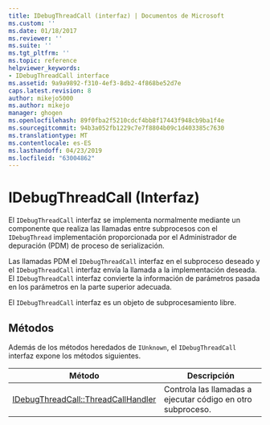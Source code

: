 ```yaml
---
title: IDebugThreadCall (interfaz) | Documentos de Microsoft
ms.custom: ''
ms.date: 01/18/2017
ms.reviewer: ''
ms.suite: ''
ms.tgt_pltfrm: ''
ms.topic: reference
helpviewer_keywords:
- IDebugThreadCall interface
ms.assetid: 9a9a9892-f310-4ef3-8db2-4f868be52d7e
caps.latest.revision: 8
author: mikejo5000
ms.author: mikejo
manager: ghogen
ms.openlocfilehash: 89f0fba2f5210cdcf4bb8f17443f948cb9ba1f4e
ms.sourcegitcommit: 94b3a052fb1229c7e7f8804b09c1d403385c7630
ms.translationtype: MT
ms.contentlocale: es-ES
ms.lasthandoff: 04/23/2019
ms.locfileid: "63004862"
---
```

# <a name="idebugthreadcall-interface"></a>IDebugThreadCall (Interfaz)
El `IDebugThreadCall` interfaz se implementa normalmente mediante un componente que realiza las llamadas entre subprocesos con el `IDebugThread` implementación proporcionada por el Administrador de depuración (PDM) de proceso de serialización.  
  
 Las llamadas PDM el `IDebugThreadCall` interfaz en el subproceso deseado y el `IDebugThreadCall` interfaz envía la llamada a la implementación deseada. El `IDebugThreadCall` interfaz convierte la información de parámetros pasada en los parámetros en la parte superior adecuada.  
  
 El `IDebugThreadCall` interfaz es un objeto de subprocesamiento libre.  
  
## <a name="methods"></a>Métodos  
 Además de los métodos heredados de `IUnknown`, el `IDebugThreadCall` interfaz expone los métodos siguientes.  
  
|Método|Descripción|  
|------------|-----------------|  
|[IDebugThreadCall::ThreadCallHandler](../../winscript/reference/idebugthreadcall-threadcallhandler.md)|Controla las llamadas a ejecutar código en otro subproceso.|